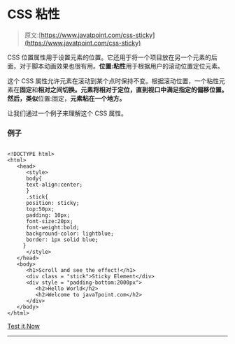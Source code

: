 # CSS 粘性

> 原文:[https://www.javatpoint.com/css-sticky](https://www.javatpoint.com/css-sticky)

CSS 位置属性用于设置元素的位置。它还用于将一个项目放在另一个元素的后面，对于脚本动画效果也很有用。**位置:粘性**用于根据用户的滚动位置定位元素。

这个 CSS 属性允许元素在滚动到某个点时保持不变。根据滚动位置，一个粘性元素在**固定**和**相对之间切换。**元素将相对于定位**，直到视口中满足指定的偏移位置。然后，类似**位置:固定，**元素粘在一个地方。**

让我们通过一个例子来理解这个 CSS 属性。

### 例子

```

<!DOCTYPE html>
<html>
   <head>
      <style>
	  body{
	  text-align:center;
	  }
      .stick{
      position: sticky;
      top:50px;
      padding: 10px;
	  font-size:20px;
	  font-weight:bold;
      background-color: lightblue;
      border: 1px solid blue;
     }
      </style>
   </head>
   <body>
      <h1>Scroll and see the effect!</h1>
      <div class = "stick">Sticky Element</div>
      <div style = "padding-bottom:2000px">
         <h2>Hello World</h2>
         <h2>Welcome to javaTpoint.com</h2>
      </div>
   </body>
</html>

```

[Test it Now](https://www.javatpoint.com/oprweb/test.jsp?filename=CSSsticky1)

* * *